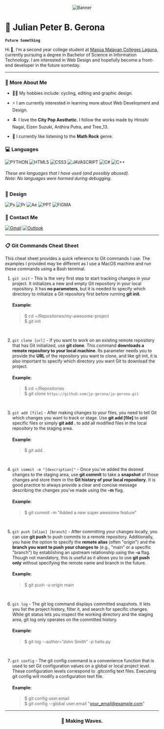 <p align="center"><img alt="Banner" src="./banner/waves-banner.gif"></p>

# 🌊 Julian Peter B. Gerona

**`Future Something`**

Hi 👋, I'm a second year college student at [Mapúa Malayan Colleges Laguna], currently pursuing a degree in Bachelor of Science in Information Technology. I am interested in Web Design and hopefully become a front-end developer in the future someday.

[Mapúa Malayan Colleges Laguna]: https://mcl.edu.ph/

---

### 🙂 More About Me

- 🚴‍♂️ My hobbies include: cycling, editing and graphic design.

- ⚡ I am currently interested in learning more about Web Development and Design.

- 🏝 I love the **City Pop Aesthetic**. I follow the works made by Hiroshi Nagai, Eizen Suzuki, Ardhira Putra, and Tree_13. 

- 🎵 I currently like listening to the **Math Rock** genre.

### 💻 Languages

![PYTHON](https://img.shields.io/badge/Python-FFD43B?style=for-the-badge&logo=python&logoColor=blue)
![HTML5](https://img.shields.io/badge/HTML5-E34F26?style=for-the-badge&logo=html5&logoColor=white)
![CSS3](https://img.shields.io/badge/CSS3-1572B6?style=for-the-badge&logo=css3&logoColor=white)
![JAVASCRIPT](https://img.shields.io/badge/JavaScript-323330?style=for-the-badge&logo=javascript&logoColor=F7DF1E)
![C#](https://img.shields.io/badge/C%23-239120?style=for-the-badge&logo=c-sharp&logoColor=white)
![C++](https://img.shields.io/badge/C%2B%2B-00599C?style=for-the-badge&logo=c%2B%2B&logoColor=white)

<h6>These are languages that I have used (and possibly abused).<br />
Note: No languages <i>were harmed</i> during debugging.</h6>

### 🎨 Design

![Ps](https://img.shields.io/badge/Adobe%20Photoshop-31A8FF?style=for-the-badge&logo=Adobe%20Photoshop&logoColor=black)
![Pr](https://img.shields.io/badge/Adobe%20Premiere%20Pro-9999FF?style=for-the-badge&logo=Adobe%20Premiere%20Pro&logoColor=white)
![Ae](https://img.shields.io/badge/Adobe%20after%20affects-CF96FD?style=for-the-badge&logo=Adobe%20after%20effects&logoColor=393665)
![PPT](https://img.shields.io/badge/Microsoft_PowerPoint-B7472A?style=for-the-badge&logo=microsoft-powerpoint&logoColor=white)
![FIGMA](https://img.shields.io/badge/Figma-F24E1E?style=for-the-badge&logo=figma&logoColor=white)

### 📩 Contact Me

[![Gmail](https://img.shields.io/badge/Gmail-D14836?style=for-the-badge&logo=gmail&logoColor=white&link=mailto:julianpetergerona@gmail.com)](mailto:julianpetergerona@gmail.com)
[![Outlook](https://img.shields.io/badge/Microsoft_Outlook-0078D4?style=for-the-badge&logo=microsoft-outlook&logoColor=white&link=mailto:2022jpbgerona@live.mcl.edu.ph)](mailto:2022jpbgerona@live.mcl.edu.ph)

---

###  📋 Git Commands Cheat Sheet

This cheat sheet provides a quick reference to Git commands I use. The examples I provided may be different as I use a MacOS machine and run these commands using a Bash terminal.

1. `git init` - This is the very first step to start tracking changes in your project. It initializes a new and empty Git repository in your local repository. It has **no parameters**, but it is needed to specify which directory to initialize a Git repository first before running **git init**.
    #### Example:
    > \$ cd ~/Repositories/my-awesome-project     
    > \$ git init

<br />

2. `git clone [url]` - If you want to work on an existing remote repository that has Git initialized, use **git clone**. This command **downloads a remote repository to your local machine**. Its parameter needs you to provide the **URL** of the repository you want to clone, and like git init, it is also important to specify which directory you want Git to download the project.
    #### Example:
    > \$ cd ~/Repositories    
    > \$ git clone `https://github.com/jp-gerona/jp-gerona.git`

<br />

3. `git add [file]` - After making changes to your files, you need to tell Git which changes you want to track or stage. Use **git add [file]** to add specific files or simply **git add .** to add all modified files in the local repository to the staging area.
    #### Example:
    > \$ git add .

<br />

4. `git commit -m "[description]"` - Once you've added the desired changes to the staging area, use **git commit** to take a **snapshot** of those changes and store them in the **Git history of your local repository**. It is good practice to always provide a clear and concise message describing the changes you've made using the **-m** flag.
    #### Example:
    > \$ git commit -m "Added a new super awesome feature"

<br />

5. `git push [alias] [branch]` - After committing your changes locally, you can use **git push** to push commits to a remote repository. Additionally, you have the option to specify the **remote alias** (often "origin") and the **branch you want to push your changes to** (e.g., "main" or a specific "branch") by establishing an upstream relationship using the **-u** flag. Though not mandatory, this is useful as it allows you to use **git push only** without specifying the remote name and branch in the future.
    #### Example:
    > \$ git push -u origin main

<br>

6. `git log` - The git log command displays committed snapshots. It lets you list the project history, filter it, and search for specific changes. While git status lets you inspect the working directory and the staging area, git log only operates on the committed history.
    #### Example:
    > \$ git log --author="John Smith" -p hello.py

<br>

7. `git config` - The git config command is a convenience function that is used to set Git configuration values on a global or local project level. These configuration levels correspond to .gitconfig text files. Executing git config will modify a configuration text file.
    #### Example:
    > \$ git config user.email <br>
    > \$ git config --global user.email "your_email@example.com"
    
---

<h3 align="center">🌊 Making Waves.</h3>